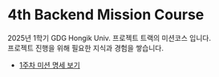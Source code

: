 # 4th Backend Mission Course

2025년 1학기 GDG Hongik Univ. 프로젝트 트랙의 미션코스 입니다.  
프로젝트 진행을 위해 필요한 지식과 경험을 쌓습니다.  

* [1주차 미션 명세 보기](articles/assignment_spec/week1/spec.md)
